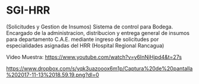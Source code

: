 # SGI-HRR
(Solicitudes y Gestion de Insumos) Sistema de control para Bodega. Encargado de la administracion, distribucion y entrega general de insumos para departamento C.A.E. mediante ingreso de solicitudes por especialidades asignadas del HRR (Hospital Regional Rancagua)


Video Muestra: 
https://www.youtube.com/watch?v=y6InNjHjpd4&t=27s




https://www.dropbox.com/s/yqk3uazooox6m1p/Captura%20de%20pantalla%202017-11-13%2018.59.19.png?dl=0
